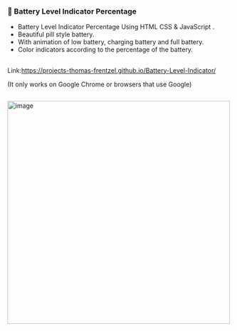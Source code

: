 
### 🔋 Battery Level Indicator Percentage

- Battery Level Indicator Percentage Using HTML CSS & JavaScript .
- Beautiful pill style battery.
- With animation of low battery, charging battery and full battery.
- Color indicators according to the percentage of the battery.

##
Link:https://projects-thomas-frentzel.github.io/Battery-Level-Indicator/

(It only works on Google Chrome or browsers that use Google)

##
<img width="500" alt="image" src="https://user-images.githubusercontent.com/80831811/221340050-f147fe9b-e6a8-4c27-9ad3-de98f2dc6793.png">

